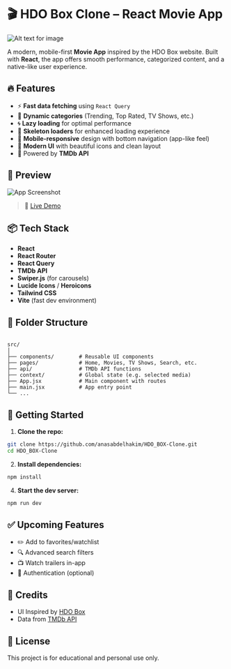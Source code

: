 
# 🎬 HDO Box Clone – React Movie App
![Alt text for image](Desktop-hdo.png)

A modern, mobile-first **Movie App** inspired by the HDO Box website. Built with **React**, the app offers smooth performance, categorized content, and a native-like user experience.

## 🔥 Features

- ⚡ **Fast data fetching** using `React Query`
- 🧠 **Dynamic categories** (Trending, Top Rated, TV Shows, etc.)
- 🌀 **Lazy loading** for optimal performance
- 🧊 **Skeleton loaders** for enhanced loading experience
- 📱 **Mobile-responsive** design with bottom navigation (app-like feel)
- 🎨 **Modern UI** with beautiful icons and clean layout
- 🚀 Powered by **TMDb API**

## 📱 Preview

![App Screenshot](link-to-your-screenshot-or-demo.gif)

> 🔗 [Live Demo](https://hdo-box-clone.vercel.app/)

## 📦 Tech Stack

- **React**
- **React Router**
- **React Query**
- **TMDb API**
- **Swiper.js** (for carousels)
- **Lucide Icons** / **Heroicons**
- **Tailwind CSS**
- **Vite** (fast dev environment)

## 🚧 Folder Structure

```

src/
│
├── components/        # Reusable UI components
├── pages/             # Home, Movies, TV Shows, Search, etc.
├── api/               # TMDb API functions
├── context/           # Global state (e.g. selected media)
├── App.jsx            # Main component with routes
├── main.jsx           # App entry point
└── ...

````

## 🚀 Getting Started

1. **Clone the repo:**

```bash
git clone https://github.com/anasabdelhakim/HDO_BOX-Clone.git
cd HDO_BOX-Clone
````

2. **Install dependencies:**

```bash
npm install
```


4. **Start the dev server:**

```bash
npm run dev
```

## ✅ Upcoming Features

* ✏️ Add to favorites/watchlist
* 🔍 Advanced search filters
* 📺 Watch trailers in-app
* 🔐 Authentication (optional)

## 🙌 Credits

* UI Inspired by [HDO Box](https://hdobox.tv/)
* Data from [TMDb API](https://www.themoviedb.org/documentation/api)

## 📄 License

This project is for educational and personal use only.


